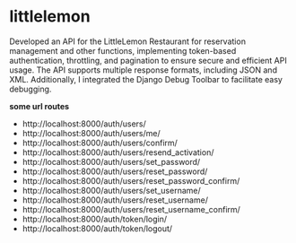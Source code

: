 # littlelemon
Developed an API for the LittleLemon Restaurant for reservation management and other functions, implementing token-based authentication, throttling, and pagination to ensure secure and efficient API usage. The API supports multiple response formats, including JSON and XML. Additionally, I integrated the Django Debug Toolbar to facilitate easy debugging. 

**some url routes**

- http://localhost:8000/auth/users/
- http://localhost:8000/auth/users/me/
- http://localhost:8000/auth/users/confirm/
- http://localhost:8000/auth/users/resend_activation/
- http://localhost:8000/auth/users/set_password/
- http://localhost:8000/auth/users/reset_password/
- http://localhost:8000/auth/users/reset_password_confirm/
- http://localhost:8000/auth/users/set_username/
- http://localhost:8000/auth/users/reset_username/
- http://localhost:8000/auth/users/reset_username_confirm/
- http://localhost:8000/auth/token/login/
- http://localhost:8000/auth/token/logout/

